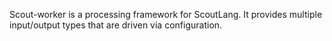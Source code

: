Scout-worker is a processing framework for ScoutLang. It provides multiple input/output types that are driven via configuration.
